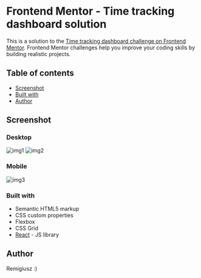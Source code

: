 # Frontend Mentor - Time tracking dashboard solution

This is a solution to the [Time tracking dashboard challenge on Frontend Mentor](https://www.frontendmentor.io/challenges/time-tracking-dashboard-UIQ7167Jw). Frontend Mentor challenges help you improve your coding skills by building realistic projects. 

## Table of contents

  - [Screenshot](#screenshot)
 - [Built with](#built-with)
- [Author](#author)



## Screenshot

### Desktop
![img1](https://user-images.githubusercontent.com/65490113/133108108-9dd0a4d6-715a-4c61-9eb8-579dd8848196.png)
![img2](https://user-images.githubusercontent.com/65490113/133108119-b1be2a93-df95-4d1e-a197-a6b8c56eddb4.png)

### Mobile
![img3](https://user-images.githubusercontent.com/65490113/133108172-3a56bb76-4067-46f4-975b-d6a4defaa8f2.png)



### Built with

- Semantic HTML5 markup
- CSS custom properties
- Flexbox
- CSS Grid
- [React](https://reactjs.org/) - JS library

## Author

Remigiusz :)
